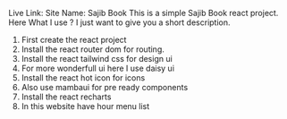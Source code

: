 Live Link:
Site Name: Sajib Book
This is a simple Sajib Book react project. Here What I use ? I just want to give you a short description.

1. First create the react project
2. Install the react router dom for routing.
3. Install the react tailwind css for design ui
4. For more wonderfull ui here I use daisy ui
5. Install the react hot icon for icons
6. Also use mambaui for pre ready components
7. Install the react recharts
8. In this website have hour menu list
